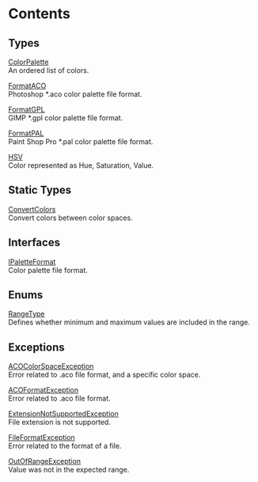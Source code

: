 # Contents

## Types

[ColorPalette](ColorPalette.md)  
An ordered list of colors.

[FormatACO](FormatACO.md)  
Photoshop *.aco color palette file format.

[FormatGPL](FormatGPL.md)  
GIMP *.gpl color palette file format.

[FormatPAL](FormatPAL.md)  
Paint Shop Pro *.pal color palette file format.

[HSV](HSV.md)  
Color represented as Hue, Saturation, Value.

## Static Types

[ConvertColors](ConvertColors.md)  
Convert colors between color spaces.

## Interfaces

[IPaletteFormat](IPaletteFormat.md)  
Color palette file format.

## Enums

[RangeType](RangeType.md)  
Defines whether minimum and maximum values are included in the range.

## Exceptions

[ACOColorSpaceException](ACOColorSpaceException.md)  
Error related to .aco file format, and a specific color space.

[ACOFormatException](ACOFormatException.md)  
Error related to .aco file format.

[ExtensionNotSupportedException](ExtensionNotSupportedException.md)  
File extension is not supported.

[FileFormatException](FileFormatException.md)  
Error related to the format of a file.

[OutOfRangeException](OutOfRangeException.md)  
Value was not in the expected range.

